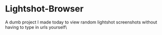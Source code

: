# Lightshot-Browser
A dumb project I made today to view random lightshot screenshots without having to type in urls yourself\
